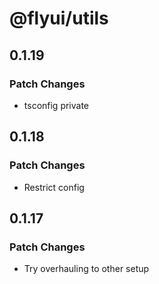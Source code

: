 # @flyui/utils

## 0.1.19

### Patch Changes

- tsconfig private

## 0.1.18

### Patch Changes

- Restrict config

## 0.1.17

### Patch Changes

- Try overhauling to other setup
